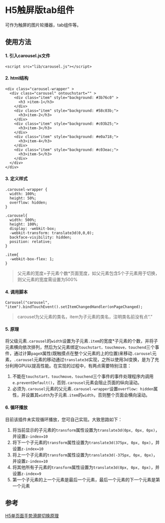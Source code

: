 # H5触屏版tab组件

可作为触屏的图片轮播器，tab组件等。

## 使用方法

#### 1. 引入carousel.js文件
```
<script src="lib/carousel.js"></script>
```
  
#### 2. html结构
```
<div class="carousel-wrapper" >
  <div class="carousel" ontouchstart="" >
    <div class="item" style="background: #3b76c0" >
      <h3 >item-1</h3>
    </div>
    <div class="item" style="background: #58c03b;">
      <h3>item-2</h3>
    </div>
    <div class="item" style="background: #c03b25;">
      <h3>item-3</h3>
    </div>
    <div class="item" style="background: #e0a718;">
      <h3>item-4</h3>
    </div>
    <div class="item" style="background: #c03eac;">
      <h3>item-5</h3>
    </div>
  </div>
</div>
```

#### 3. 定义样式
```
.carousel-wrapper {
  width: 100%;
  height: 50%;
  overflow: hidden;
}

.carousel{
  width: 500%;
  height: 100%;
  display: -webkit-box;
  -webkit-transform: translate3d(0,0,0);
  backface-visibility: hidden;
  position: relative;
}

.item{
  -webkit-box-flex: 1;
}
```
  
>父元素的宽度=子元素个数*页面宽度，如父元素包含5个子元素用于切换，则父元素的宽度需设置为500%
  
#### 4. 调用脚本
```
Carousel("carousel", "item").bindTouchEvent().setItemChangedHandler(onPageChanged);
```
  
>carousel为父元素的类名，item为子元素的类名，注明类名前没有点“.”
  
#### 5. 原理
将父级元素`.carousel`的`width`设置为子元素`.item`的宽度*子元素的个数，并将子元素横向依次排列，然后为父元素绑定`touchstart，touchmove，touchend`三个事件，通过计算`pageX`属性(既触摸点在整个父元素的上的位置)来移动`.carousel`元素，`.carousel`元素的移动通过`translate3d`实现，之所以使用3d变换，是为了充分利用GPU以提高性能。在实现的过程中，有两点需要特别注意：
  1. 不能在`touchstart，touchmove，touchend`三个事件的事件处理程序内调用`e.preventDefault()`，否则`.carousel`元素会阻止页面的纵向滚动。
  2. 必须为`.carousel`元素的父元素`.carousel-wrapper`设置`overflow: hidden`属性，并设置其`width`为子元素`.item`的`width`，否则整个页面会横向滚动。
  
#### 6. 循环播放
目前该插件未实现循环播放，您可自己实现。大致思路如下：
  1. 将当前显示的子元素的`transform`属性设置为`translate3d(0px, 0px, 0px)`，并设置`z-index=10`
  2. 将下一个子元素的`transform`属性设置为`translate3d(375px, 0px, 0px)`，并设置`z-index=10`
  3. 将上一个子元素的`transform`属性设置为`translate3d(-375px, 0px, 0px)`，并设置`z-index=10`
  4. 将其他所有子元素的`transform`属性设置为`translate3d(0px, 0px, 0px)`，并设置`z-index=9`
  5. 第一个子元素的上一个元素是最后一个元素，最后一个元素的下一个元素是第一个元素

## 参考
[H5单页面手势滑屏切换原理](http://www.cnblogs.com/onepixel/p/5300445.html?hmsr=toutiao.io&utm_medium=toutiao.io&utm_source=toutiao.io)
